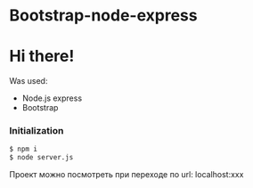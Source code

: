 # Bootstrap-node-express

# Hi there!
  Was used:
  - Node.js express
  - Bootstrap
### Initialization
```sh
$ npm i
$ node server.js
```
Проект можно посмотреть при переходе по url: localhost:xxx
